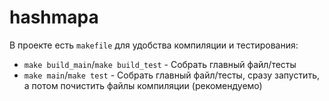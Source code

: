 # hashmapa
В проекте есть `makefile` для удобства компиляции и тестирования:
- `make build_main`/`make build_test` - Собрать главный файл/тесты
- `make main`/`make test` - Собрать главный файл/тесты, сразу запустить, а потом почистить файлы компиляции (рекомендуемо)
